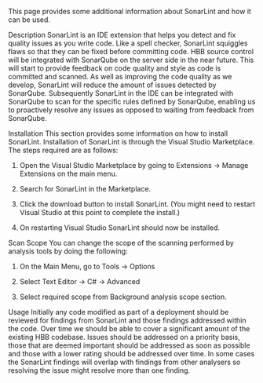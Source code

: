 This page provides some additional information about SonarLint and how it can be used.


Description
SonarLint is an IDE extension that helps you detect and fix quality issues as you write code. Like a spell checker, SonarLint squiggles flaws so that they can be fixed before committing code. HBB source control will be integrated with SonarQube on the server side in the near future. This will start to provide feedback on code quality and style as code is committed and scanned. As well as improving the code quality as we develop, SonarLint will reduce the amount of issues detected by SonarQube. Subsequently SonarLint in the IDE can be integrated with SonarQube to scan for the specific rules defined by SonarQube, enabling us to proactively resolve any issues as opposed to waiting from feedback from SonarQube.



Installation
This section provides some information on how to install SonarLint. Installation of SonarLint is through the Visual Studio Marketplace. The steps required are as follows:

1. Open the Visual Studio Marketplace by going to Extensions → Manage Extensions on the main menu.

2. Search for SonarLint in the Marketplace.





3. Click the download button to install SonarLint. (You might need to restart Visual Studio at this point to complete the install.)

4. On restarting Visual Studio SonarLint should now be installed.

Scan Scope
You can change the scope of the scanning performed by analysis tools by doing the following:

1. On the Main Menu, go to Tools → Options

2. Select Text Editor → C# → Advanced

3. Select required scope from Background analysis scope section.





Usage
Initially any code modified as part of a deployment should be reviewed for findings from SonarLint and those findings addressed within the code. Over time we should be able to cover a significant amount of the existing HBB codebase. Issues should be addressed on a priority basis, those that are deemed important should be addressed as soon as possible and those with a lower rating should be addressed over time. In some cases the SonarLint findings will overlap with findings from other analysers so resolving the issue might resolve more than one finding.

